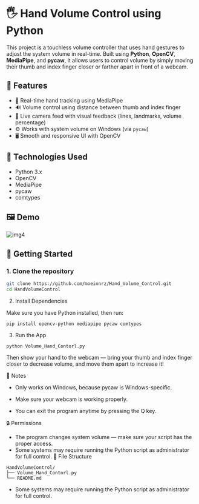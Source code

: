 # 🖐️ Hand Volume Control using Python

This project is a touchless volume controller that uses hand gestures to adjust the system volume in real-time. Built using **Python**, **OpenCV**, **MediaPipe**, and **pycaw**, it allows users to control volume by simply moving their thumb and index finger closer or farther apart in front of a webcam.

## 🎯 Features

- 👋 Real-time hand tracking using MediaPipe
- 🔊 Volume control using distance between thumb and index finger
- 🎥 Live camera feed with visual feedback (lines, landmarks, volume percentage)
- ⚙️ Works with system volume on Windows (via `pycaw`)
- 🖥️ Smooth and responsive UI with OpenCV

## 🧰 Technologies Used

- Python 3.x
- OpenCV
- MediaPipe
- pycaw
- comtypes

## 🖼️ Demo

![img4](https://github.com/user-attachments/assets/5c64ba9a-92b6-459b-8d79-b068e8cbffca)

## 🚀 Getting Started

### 1. Clone the repository

```bash
git clone https://github.com/moeinnrz/Hand_Volume_Control.git
cd HandVolumeControl
```
2. Install Dependencies

Make sure you have Python installed, then run:
```
pip install opencv-python mediapipe pycaw comtypes
```
3. Run the App
```
python Volume_Hand_Contorl.py
```
Then show your hand to the webcam — bring your thumb and index finger closer to decrease volume, and move them apart to increase it!

📌 Notes

  * Only works on Windows, because pycaw is Windows-specific.

  * Make sure your webcam is working properly.

  * You can exit the program anytime by pressing the Q key.

🔒 Permissions

  * The program changes system volume — make sure your script has the proper access.
  * Some systems may require running the Python script as administrator for full control.
📁 File Structure
```
HandVolumeControl/
├── Volume_Hand_Contorl.py
└── README.md
```
  * Some systems may require running the Python script as administrator for full control.
